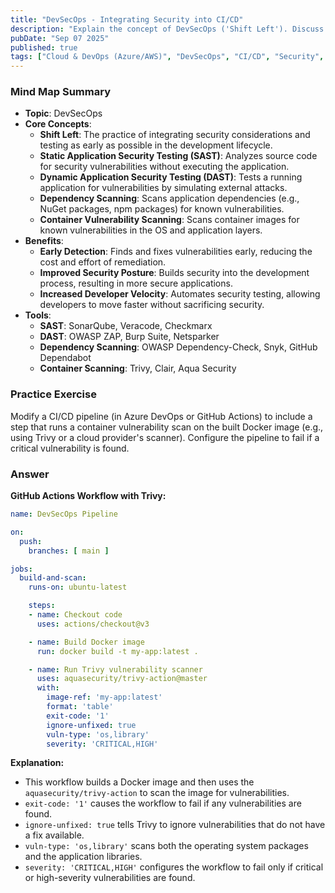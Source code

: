 ```yaml
---
title: "DevSecOps - Integrating Security into CI/CD"
description: "Explain the concept of DevSecOps ('Shift Left'). Discuss how to integrate security scanning tools into a CI/CD pipeline, including Static Application Security Testing (SAST), Dynamic Application Security Testing (DAST), and dependency scanning."
pubDate: "Sep 07 2025"
published: true
tags: ["Cloud & DevOps (Azure/AWS)", "DevSecOps", "CI/CD", "Security", "SAST", "DAST"]
---
```


### Mind Map Summary

- **Topic**: DevSecOps
- **Core Concepts**:
    - **Shift Left**: The practice of integrating security considerations and testing as early as possible in the development lifecycle.
    - **Static Application Security Testing (SAST)**: Analyzes source code for security vulnerabilities without executing the application.
    - **Dynamic Application Security Testing (DAST)**: Tests a running application for vulnerabilities by simulating external attacks.
    - **Dependency Scanning**: Scans application dependencies (e.g., NuGet packages, npm packages) for known vulnerabilities.
    - **Container Vulnerability Scanning**: Scans container images for known vulnerabilities in the OS and application layers.
- **Benefits**:
    - **Early Detection**: Finds and fixes vulnerabilities early, reducing the cost and effort of remediation.
    - **Improved Security Posture**: Builds security into the development process, resulting in more secure applications.
    - **Increased Developer Velocity**: Automates security testing, allowing developers to move faster without sacrificing security.
- **Tools**:
    - **SAST**: SonarQube, Veracode, Checkmarx
    - **DAST**: OWASP ZAP, Burp Suite, Netsparker
    - **Dependency Scanning**: OWASP Dependency-Check, Snyk, GitHub Dependabot
    - **Container Scanning**: Trivy, Clair, Aqua Security

### Practice Exercise

Modify a CI/CD pipeline (in Azure DevOps or GitHub Actions) to include a step that runs a container vulnerability scan on the built Docker image (e.g., using Trivy or a cloud provider's scanner). Configure the pipeline to fail if a critical vulnerability is found.

### Answer

**GitHub Actions Workflow with Trivy:**

```yaml
name: DevSecOps Pipeline

on:
  push:
    branches: [ main ]

jobs:
  build-and-scan:
    runs-on: ubuntu-latest

    steps:
    - name: Checkout code
      uses: actions/checkout@v3

    - name: Build Docker image
      run: docker build -t my-app:latest .

    - name: Run Trivy vulnerability scanner
      uses: aquasecurity/trivy-action@master
      with:
        image-ref: 'my-app:latest'
        format: 'table'
        exit-code: '1'
        ignore-unfixed: true
        vuln-type: 'os,library'
        severity: 'CRITICAL,HIGH'
```

**Explanation:**

-   This workflow builds a Docker image and then uses the `aquasecurity/trivy-action` to scan the image for vulnerabilities.
-   `exit-code: '1'` causes the workflow to fail if any vulnerabilities are found.
-   `ignore-unfixed: true` tells Trivy to ignore vulnerabilities that do not have a fix available.
-   `vuln-type: 'os,library'` scans both the operating system packages and the application libraries.
-   `severity: 'CRITICAL,HIGH'` configures the workflow to fail only if critical or high-severity vulnerabilities are found.
